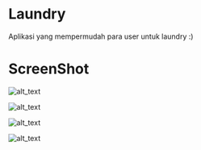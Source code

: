 # Laundry

Aplikasi yang mempermudah para user untuk laundry :)






# ScreenShot

![alt_text](https://github.com/SMKCoding2019/LukmanNH/blob/master/ss/1.jpg)

![alt_text](https://github.com/SMKCoding2019/LukmanNH/blob/master/ss/2.jpg)

![alt_text](https://github.com/SMKCoding2019/LukmanNH/blob/master/ss/3.jpg)

![alt_text](https://github.com/SMKCoding2019/LukmanNH/blob/master/ss/4.jpg)
